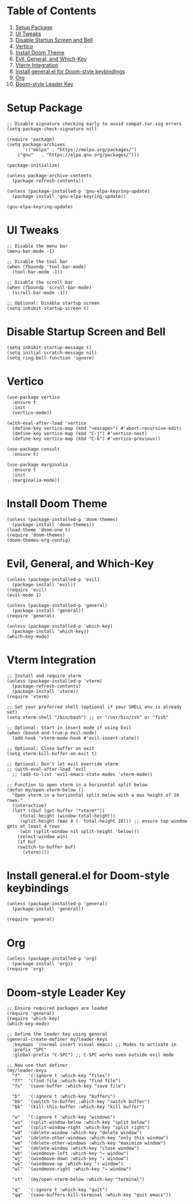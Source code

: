 
# Table of Contents

1.  [Setup Package](#org79e7c68)
2.  [UI Tweaks](#org89f6303)
3.  [Disable Startup Screen and Bell](#org00efe6f)
4.  [Vertico](#org518c96d)
5.  [Install Doom Theme](#org63d310e)
6.  [Evil, General, and Which-Key](#org980094a)
7.  [Vterm Integration](#orgce14ab2)
8.  [Install general.el for Doom-style keybindings](#orgee7156c)
9.  [Org](#org1f1c30c)
10. [Doom-style Leader Key](#org3671a91)


<a id="org79e7c68"></a>

# Setup Package

    ;; Disable signature checking early to avoid compat.tar.sig errors
    (setq package-check-signature nil)
    
    (require 'package)
    (setq package-archives
          '(("melpa" . "https://melpa.org/packages/")
    	("gnu"   . "https://elpa.gnu.org/packages/")))
    
    (package-initialize)
    
    (unless package-archive-contents
      (package-refresh-contents))
    
    (unless (package-installed-p 'gnu-elpa-keyring-update)
      (package-install 'gnu-elpa-keyring-update))
    
    (gnu-elpa-keyring-update)


<a id="org89f6303"></a>

# UI Tweaks

    ;; Disable the menu bar
    (menu-bar-mode -1)
    
    ;; Disable the tool bar
    (when (fboundp 'tool-bar-mode)
      (tool-bar-mode -1))
    
    ;; Disable the scroll bar
    (when (fboundp 'scroll-bar-mode)
      (scroll-bar-mode -1))
    
    ;; Optional: Disable startup screen
    (setq inhibit-startup-screen t)


<a id="org00efe6f"></a>

# Disable Startup Screen and Bell

    (setq inhibit-startup-message t)
    (setq initial-scratch-message nil)
    (setq ring-bell-function 'ignore)


<a id="org518c96d"></a>

# Vertico

    (use-package vertico
      :ensure t
      :init
      (vertico-mode))
    
    (with-eval-after-load 'vertico
      (define-key vertico-map (kbd "<escape>") #'abort-recursive-edit)
      (define-key vertico-map (kbd "C-j") #'vertico-next)
      (define-key vertico-map (kbd "C-k") #'vertico-previous))
    
    (use-package consult
      :ensure t)
    
    (use-package marginalia
      :ensure t
      :init
      (marginalia-mode))


<a id="org63d310e"></a>

# Install Doom Theme

    (unless (package-installed-p 'doom-themes)
      (package-install 'doom-themes))
    (load-theme 'doom-one t)
    (require 'doom-themes)
    (doom-themes-org-config)


<a id="org980094a"></a>

# Evil, General, and Which-Key

    (unless (package-installed-p 'evil)
      (package-install 'evil))
    (require 'evil)
    (evil-mode 1)
    
    (unless (package-installed-p 'general)
      (package-install 'general))
    (require 'general)
    
    (unless (package-installed-p 'which-key)
      (package-install 'which-key))
    (which-key-mode)


<a id="orgce14ab2"></a>

# Vterm Integration

    ;; Install and require vterm
    (unless (package-installed-p 'vterm)
      (package-refresh-contents)
      (package-install 'vterm))
    (require 'vterm)
    
    ;; Set your preferred shell (optional if your SHELL env is already set)
    (setq vterm-shell "/bin/bash") ;; or "/usr/bin/zsh" or "fish"
    
    ;; Optional: Start in insert mode if using Evil
    (when (bound-and-true-p evil-mode)
      (add-hook 'vterm-mode-hook #'evil-insert-state))
    
    ;; Optional: Close buffer on exit
    (setq vterm-kill-buffer-on-exit t)
    
    ;; Optional: Don't let evil override vterm
    ;; (with-eval-after-load 'evil
      ;; (add-to-list 'evil-emacs-state-modes 'vterm-mode))
    
    ;; Function to open vterm in a horizontal split below
    (defun my/open-vterm-below ()
      "Open vterm in a horizontal split below with a max height of 18 rows."
      (interactive)
      (let* ((buf (get-buffer "*vterm*"))
    	 (total-height (window-total-height))
    	 (split-height (max 4 (- total-height 18))) ;; ensure top window gets at least 4 rows
    	 (win (split-window nil split-height 'below)))
        (select-window win)
        (if buf
    	(switch-to-buffer buf)
          (vterm))))


<a id="orgee7156c"></a>

# Install general.el for Doom-style keybindings

    (unless (package-installed-p 'general)
      (package-install 'general))
    
    (require 'general)


<a id="org1f1c30c"></a>

# Org

    (unless (package-installed-p 'org)
      (package-install 'org))
    (require 'org)


<a id="org3671a91"></a>

# Doom-style Leader Key

    ;; Ensure required packages are loaded
    (require 'general)
    (require 'which-key)
    (which-key-mode)
    
    ;; Define the leader key using general
    (general-create-definer my/leader-keys
      :keymaps '(normal insert visual emacs) ;; Modes to activate in
      :prefix "SPC"
      :global-prefix "C-SPC") ;; C-SPC works even outside evil mode
    
    ;; Now use that definer
    (my/leader-keys
      "f"   '(:ignore t :which-key "files")
      "ff"  '(find-file :which-key "find file")
      "fs"  '(save-buffer :which-key "save file")
    
      "b"   '(:ignore t :which-key "buffers")
      "bb"  '(switch-to-buffer :which-key "switch buffer")
      "bk"  '(kill-this-buffer :which-key "kill buffer")
    
      "w"   '(:ignore t :which-key "windows")
      "ws"  '(split-window-below :which-key "split below")
      "wv"  '(split-window-right :which-key "split right")
      "wd"  '(delete-window :which-key "delete window")
      "wo"  '(delete-other-windows :which-key "only this window")
      "wm"  '(delete-other-windows :which-key "maximize window")
      "wc"  '(delete-window :which-key "close window")
      "wh"  '(windmove-left :which-key "← window")
      "wj"  '(windmove-down :which-key "↓ window")
      "wk"  '(windmove-up :which-key "↑ window")
      "wl"  '(windmove-right :which-key "→ window")
    
      "ot"  '(my/open-vterm-below :which-key "terminal")
    
      "q"   '(:ignore t :which-key "quit")
      "qq"  '(save-buffers-kill-terminal :which-key "quit emacs"))

